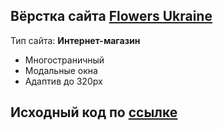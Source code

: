 ## Вёрстка сайта [Flowers Ukraine](https://www.figma.com/file/YtbZFSGKSfekKdSpisrVg4/Flowers-Ukraine?type=design&node-id=0-1&mode=design&t=J3v1hKPzAx9nHb8M-0)

Тип сайта: **Интернет-магазин**

- Многостраничный
- Модальные окна
- Адаптив до 320px

## Исходный код по [ссылке](https://github.com/Lokusok/flowers-source)